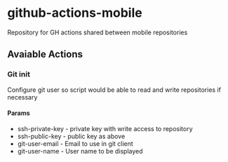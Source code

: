 # github-actions-mobile

Repository for GH actions shared between mobile repositories

## Avaiable Actions

### Git init

Configure git user so script would be able to read and write repositories if necessary

#### Params

- ssh-private-key - private key with write access to repository
- ssh-public-key - public key as above
- git-user-email - Email to use in git client
- git-user-name - User name to be displayed
